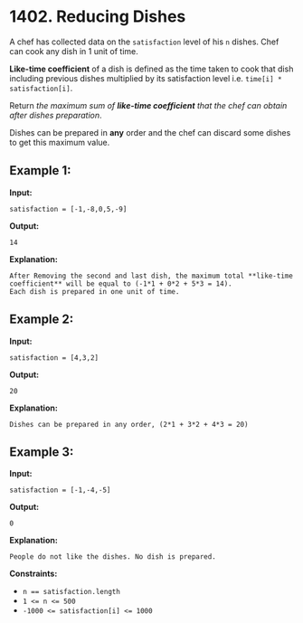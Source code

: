 # 1402. Reducing Dishes

A chef has collected data on the `satisfaction` level of his `n` dishes. Chef can cook any dish in 1 unit of time.

**Like-time coefficient** of a dish is defined as the time taken to cook that dish including previous dishes multiplied by its satisfaction level i.e. `time[i] * satisfaction[i]`.

Return _the maximum sum of **like-time coefficient** that the chef can obtain after dishes preparation_.

Dishes can be prepared in **any** order and the chef can discard some dishes to get this maximum value.

## **Example 1:**

**Input:** 

    satisfaction = [-1,-8,0,5,-9]
**Output:** 

    14
**Explanation:** 

    After Removing the second and last dish, the maximum total **like-time coefficient** will be equal to (-1*1 + 0*2 + 5*3 = 14).
    Each dish is prepared in one unit of time.

## **Example 2:**

**Input:** 

    satisfaction = [4,3,2]
**Output:** 

    20
**Explanation:** 

    Dishes can be prepared in any order, (2*1 + 3*2 + 4*3 = 20)

## **Example 3:**

**Input:** 

    satisfaction = [-1,-4,-5]
**Output:** 

    0
**Explanation:** 

    People do not like the dishes. No dish is prepared.

**Constraints:**

*   `n == satisfaction.length`
*   `1 <= n <= 500`
*   `-1000 <= satisfaction[i] <= 1000`